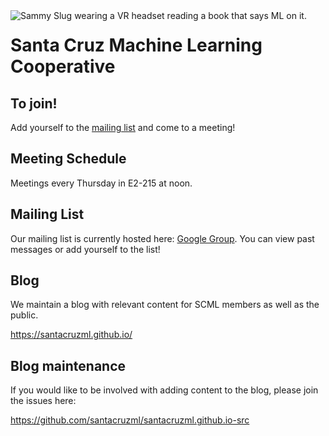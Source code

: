 <img src="https://raw.githubusercontent.com/david4096/coop/1_profile/static/logos/scml-sammy-small.png" alt="Sammy Slug wearing a VR headset reading a book that says ML on it." align="left" />

# Santa Cruz Machine Learning Cooperative

## To join!

Add yourself to the [mailing list](https://groups.google.com/forum/#!forum/thesmc) and come to a meeting!

## Meeting Schedule

Meetings every Thursday in E2-215 at noon.

## Mailing List

Our mailing list is currently hosted here: [Google Group](https://groups.google.com/forum/#!forum/thesmc). You can view past messages or add yourself to the list!

## Blog

We maintain a blog with relevant content for SCML members as well as the public.

https://santacruzml.github.io/

## Blog maintenance

If you would like to be involved with adding content to the blog, please join the issues here:

https://github.com/santacruzml/santacruzml.github.io-src
